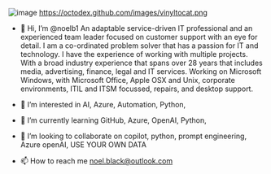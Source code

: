 ![image](https://github.com/noelb1/noelb1/assets/26370465/9386d6de-56eb-4499-b2d3-1ea7e0cc775c)
https://octodex.github.com/images/vinyltocat.png


- 👋 Hi, I’m @noelb1 An adaptable service-driven IT professional and an experienced team leader focused on customer support with an eye for detail. I am a co-ordinated problem solver that has a passion for IT and technology. I have the experience of working with multiple projects. With a broad industry experience that spans over 28 years that includes media, advertising, finance, legal and IT services.
Working on Microsoft Windows, with Microsoft Office, Apple OSX and Unix, corporate environments, ITIL and ITSM focussed, repairs, and desktop support. 

- 👀 I’m interested in AI, Azure, Automation, Python, 
- 🌱 I’m currently learning GitHub, Azure, OpenAI, Python,
- 💞️ I’m looking to collaborate on copilot, python, prompt engineering, Azure openAI, USE YOUR OWN DATA
- 📫 How to reach me noel.black@outlook.com

<!---
noelb1/noelb1 is a ✨ special ✨ repository because its `README.md` (this file) appears on your GitHub profile.
You can click the Preview link to take a look at your changes.
--->



